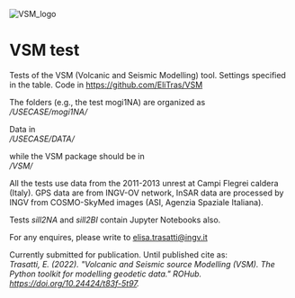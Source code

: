 ![VSM_logo](https://user-images.githubusercontent.com/66011901/162217871-91e817da-0854-4183-b294-13debbea9c85.gif)

# VSM test
Tests of the VSM (Volcanic and Seismic Modelling) tool. Settings specified in the table. Code in https://github.com/EliTras/VSM

The folders (e.g., the test mogi1NA) are organized as \
_<path>/USECASE/mogi1NA/_
  
Data in \
_<path>/USECASE/DATA/_

while the VSM package should be in \
_<path>/VSM/_

All the tests use data from the 2011-2013 unrest at Campi Flegrei caldera (Italy). GPS data are from INGV-OV network, InSAR data are processed by INGV from COSMO-SkyMed images (ASI, Agenzia Spaziale Italiana).

  Tests _sill2NA_ and _sill2BI_ contain Jupyter Notebooks also.

  For any enquires, please write to elisa.trasatti@ingv.it

Currently submitted for publication. Until published cite as: \
_Trasatti, E. (2022). "Volcanic and Seismic source Modelling (VSM). The Python toolkit for modelling geodetic data." ROHub. https://doi.org/10.24424/t83f-5t97._
